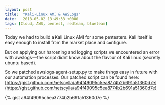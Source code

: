 ```yaml
---
layout: post
title:  "Kali-Linux AMI & AWSLogs"
date:   2018-05-02 13:49:33 +0000
tags: [Cloud, AWS, pentest, redteam, blueteam]
---
```

Today we had to build a Kali Linux AMI for some pentesters. Kali itself is easy enough to install from the market place and configure.

But on applying our hardening and logging scripts we encountered an error with awslogs — the script didnt know about the flavour of Kali linux (secretly ubuntu based).

So we patched awslogs-agent-setup.py to make things easy in future with our automation processes. Our patched script can be found here: [https://gist.github.com/netscylla/a94f49095c5ea8774b2b691a51360d7e](https://gist.github.com/netscylla/a94f49095c5ea8774b2b691a51360d7e)

{% gist a94f49095c5ea8774b2b691a51360d7e %}

